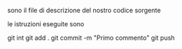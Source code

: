 sono il file di descrizione del nostro codice sorgente 

le istruzioni eseguite sono

git int
git add .
git commit -m "Primo commento"
git push
